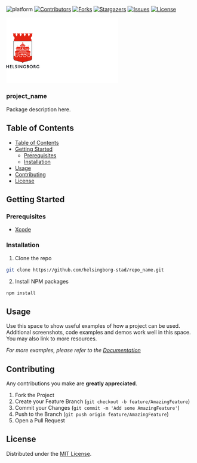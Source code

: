 <!-- HEADS UP! To avoid retyping too much info. Do a search and replace with your text editor for the following:
repo_name, project_name -->

<!-- SHIELDS -->
![platform][platform-shield]
[![Contributors][contributors-shield]][contributors-url]
[![Forks][forks-shield]][forks-url]
[![Stargazers][stars-shield]][stars-url]
[![Issues][issues-shield]][issues-url]
[![License][license-shield]][license-url]

<p>
  <a href="https://github.com/helsingborg-stad/spm-daisy-collection">
    <img src="hbg-github-logo-combo.png" alt="Logo" width="300">
  </a>
</p>
<h3>project_name</h3>
<p>
  Package description here.
</p>


## Table of Contents
- [Table of Contents](#table-of-contents)
- [Getting Started](#getting-started)
  - [Prerequisites](#prerequisites)
  - [Installation](#installation)
- [Usage](#usage)
- [Contributing](#contributing)
- [License](#license)


## Getting Started

### Prerequisites

* [Xcode](https://developer.apple.com/xcode/)

### Installation

1. Clone the repo
```sh
git clone https://github.com/helsingborg-stad/repo_name.git
```
2. Install NPM packages
```sh
npm install
```


## Usage

Use this space to show useful examples of how a project can be used. Additional screenshots, code examples and demos work well in this space. You may also link to more resources.

_For more examples, please refer to the [Documentation](https://example.com)_


## Contributing

Any contributions you make are **greatly appreciated**.

1. Fork the Project
2. Create your Feature Branch (`git checkout -b feature/AmazingFeature`)
3. Commit your Changes (`git commit -m 'Add some AmazingFeature'`)
4. Push to the Branch (`git push origin feature/AmazingFeature`)
5. Open a Pull Request



## License

Distributed under the [MIT License][license-url].



<!-- MARKDOWN LINKS & IMAGES -->
<!-- https://www.markdownguide.org/basic-syntax/#reference-style-links -->
[contributors-shield]: https://img.shields.io/github/contributors/helsingborg-stad/repo_name.svg?style=flat-square
[contributors-url]: https://github.com/helsingborg-stad/repo_name/graphs/contributors
[forks-shield]: https://img.shields.io/github/forks/helsingborg-stad/repo_name.svg?style=flat-square
[forks-url]: https://github.com/helsingborg-stad/repo_name/network/members
[stars-shield]: https://img.shields.io/github/stars/helsingborg-stad/repo_name.svg?style=flat-square
[stars-url]: https://github.com/helsingborg-stad/repo_name/stargazers
[issues-shield]: https://img.shields.io/github/issues/helsingborg-stad/repo_name.svg?style=flat-square
[issues-url]: https://github.com/helsingborg-stad/repo_name/issues
[license-shield]: https://img.shields.io/github/license/helsingborg-stad/repo_name.svg?style=flat-square
[license-url]: https://raw.githubusercontent.com/helsingborg-stad/repo_name/main/LICENSE
[platform-shield]: https://img.shields.io/badge/platform-iOS-blue.svg?style=flat-square
